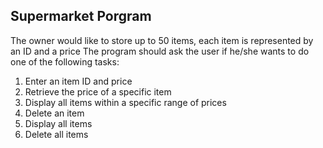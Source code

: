 ## Supermarket Porgram
The owner would like to store up to 50 items, each item is represented by an ID and a price
The program should ask the user if he/she wants to do one of the following tasks:
1. Enter an item ID and price
2. Retrieve the price of a specific item
3. Display all items within a specific range of prices
4. Delete an item
5. Display all items
6. Delete all items
